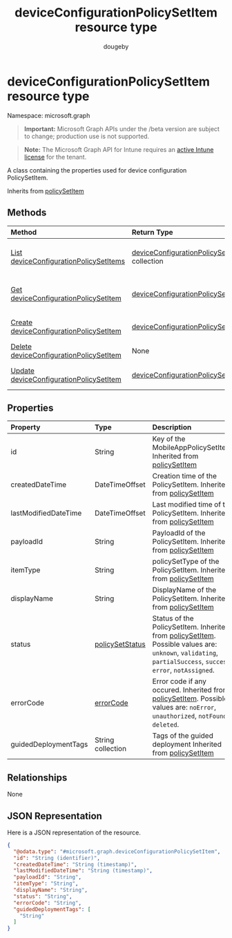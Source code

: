﻿---
title: "deviceConfigurationPolicySetItem resource type"
description: "A class containing the properties used for device configuration PolicySetItem."
author: "dougeby"
localization_priority: Normal
ms.prod: "intune"
doc_type: resourcePageType
---

# deviceConfigurationPolicySetItem resource type

Namespace: microsoft.graph

> **Important:** Microsoft Graph APIs under the /beta version are subject to change; production use is not supported.

> **Note:** The Microsoft Graph API for Intune requires an [active Intune license](https://go.microsoft.com/fwlink/?linkid=839381) for the tenant.

A class containing the properties used for device configuration PolicySetItem.

Inherits from [policySetItem](../resources/intune-policyset-policysetitem.md)

## Methods

| Method                                                                                                        | Return Type                                                                                                      | Description                                                                                                                                             |
| :------------------------------------------------------------------------------------------------------------ | :--------------------------------------------------------------------------------------------------------------- | :------------------------------------------------------------------------------------------------------------------------------------------------------ |
| [List deviceConfigurationPolicySetItems](../api/intune-policyset-deviceconfigurationpolicysetitem-list.md)    | [deviceConfigurationPolicySetItem](../resources/intune-policyset-deviceconfigurationpolicysetitem.md) collection | List properties and relationships of the [deviceConfigurationPolicySetItem](../resources/intune-policyset-deviceconfigurationpolicysetitem.md) objects. |
| [Get deviceConfigurationPolicySetItem](../api/intune-policyset-deviceconfigurationpolicysetitem-get.md)       | [deviceConfigurationPolicySetItem](../resources/intune-policyset-deviceconfigurationpolicysetitem.md)            | Read properties and relationships of the [deviceConfigurationPolicySetItem](../resources/intune-policyset-deviceconfigurationpolicysetitem.md) object.  |
| [Create deviceConfigurationPolicySetItem](../api/intune-policyset-deviceconfigurationpolicysetitem-create.md) | [deviceConfigurationPolicySetItem](../resources/intune-policyset-deviceconfigurationpolicysetitem.md)            | Create a new [deviceConfigurationPolicySetItem](../resources/intune-policyset-deviceconfigurationpolicysetitem.md) object.                              |
| [Delete deviceConfigurationPolicySetItem](../api/intune-policyset-deviceconfigurationpolicysetitem-delete.md) | None                                                                                                             | Deletes a [deviceConfigurationPolicySetItem](../resources/intune-policyset-deviceconfigurationpolicysetitem.md).                                        |
| [Update deviceConfigurationPolicySetItem](../api/intune-policyset-deviceconfigurationpolicysetitem-update.md) | [deviceConfigurationPolicySetItem](../resources/intune-policyset-deviceconfigurationpolicysetitem.md)            | Update the properties of a [deviceConfigurationPolicySetItem](../resources/intune-policyset-deviceconfigurationpolicysetitem.md) object.                |

## Properties

| Property             | Type                                                                | Description                                                                                                                                                                                                     |
| :------------------- | :------------------------------------------------------------------ | :-------------------------------------------------------------------------------------------------------------------------------------------------------------------------------------------------------------- |
| id                   | String                                                              | Key of the MobileAppPolicySetItem. Inherited from [policySetItem](../resources/intune-policyset-policysetitem.md)                                                                                               |
| createdDateTime      | DateTimeOffset                                                      | Creation time of the PolicySetItem. Inherited from [policySetItem](../resources/intune-policyset-policysetitem.md)                                                                                              |
| lastModifiedDateTime | DateTimeOffset                                                      | Last modified time of the PolicySetItem. Inherited from [policySetItem](../resources/intune-policyset-policysetitem.md)                                                                                         |
| payloadId            | String                                                              | PayloadId of the PolicySetItem. Inherited from [policySetItem](../resources/intune-policyset-policysetitem.md)                                                                                                  |
| itemType             | String                                                              | policySetType of the PolicySetItem. Inherited from [policySetItem](../resources/intune-policyset-policysetitem.md)                                                                                              |
| displayName          | String                                                              | DisplayName of the PolicySetItem. Inherited from [policySetItem](../resources/intune-policyset-policysetitem.md)                                                                                                |
| status               | [policySetStatus](../resources/intune-policyset-policysetstatus.md) | Status of the PolicySetItem. Inherited from [policySetItem](../resources/intune-policyset-policysetitem.md). Possible values are: `unknown`, `validating`, `partialSuccess`, `success`, `error`, `notAssigned`. |
| errorCode            | [errorCode](../resources/intune-policyset-errorcode.md)             | Error code if any occured. Inherited from [policySetItem](../resources/intune-policyset-policysetitem.md). Possible values are: `noError`, `unauthorized`, `notFound`, `deleted`.                               |
| guidedDeploymentTags | String collection                                                   | Tags of the guided deployment Inherited from [policySetItem](../resources/intune-policyset-policysetitem.md)                                                                                                    |

## Relationships

None

## JSON Representation

Here is a JSON representation of the resource.

<!-- {
  "blockType": "resource",
  "keyProperty": "id",
  "@odata.type": "microsoft.graph.deviceConfigurationPolicySetItem"
}
-->

```json
{
  "@odata.type": "#microsoft.graph.deviceConfigurationPolicySetItem",
  "id": "String (identifier)",
  "createdDateTime": "String (timestamp)",
  "lastModifiedDateTime": "String (timestamp)",
  "payloadId": "String",
  "itemType": "String",
  "displayName": "String",
  "status": "String",
  "errorCode": "String",
  "guidedDeploymentTags": [
    "String"
  ]
}
```
